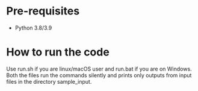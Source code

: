 # Pre-requisites

- Python 3.8/3.9

# How to run the code

Use run.sh if you are linux/macOS user and run.bat if you are on Windows. Both the files run the commands silently and prints only outputs from input files in the directory sample_input.
